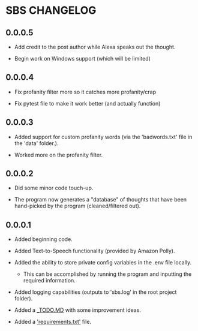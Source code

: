 # SBS CHANGELOG

## 0.0.0.5

- Add credit to the post author while Alexa speaks out the thought.

- Begin work on Windows support (which will be limited)

## 0.0.0.4

- Fix profanity filter more so it catches more profanity/crap

- Fix pytest file to make it work better (and actually function)

## 0.0.0.3

- Added support for custom profanity words (via the 'badwords.txt' file in the 'data' folder.).

- Worked more on the profanity filter.

## 0.0.0.2

- Did some minor code touch-up.

- The program now generates a "database" of thoughts that have been hand-picked by the program (cleaned/filtered out).

## 0.0.0.1

- Added beginning code.

- Added Text-to-Speech functionality (provided by Amazon Polly).

- Added the ability to store private config variables in the .env file locally.
  - This can be accomplished by running the program and inputting the required information.

- Added logging capabilities (outputs to 'sbs.log' in the root project folder).

- Added a [_TODO.MD](_TODO.MD) with some improvement ideas.

- Added a ['requirements.txt'](requirements.txt) file.
